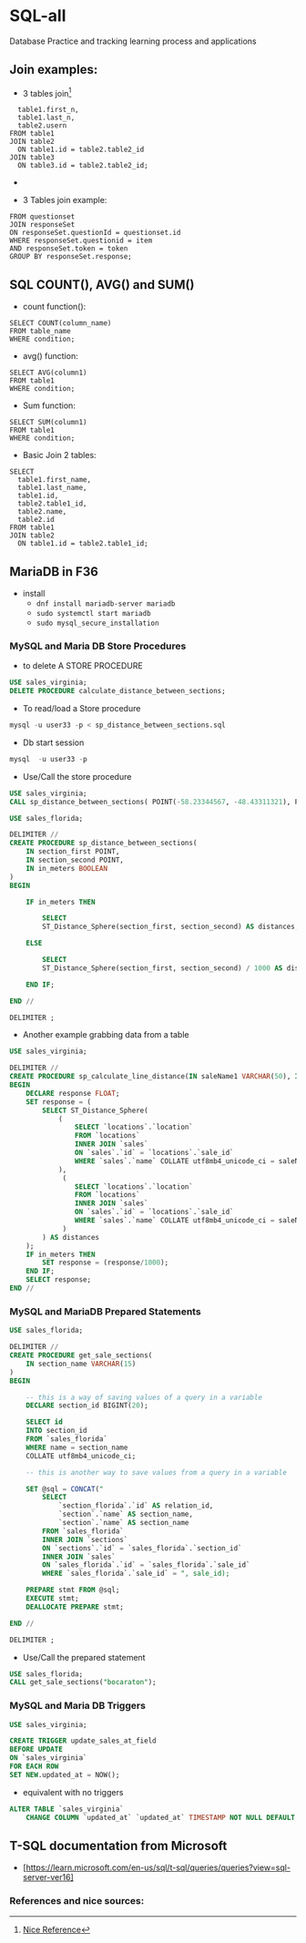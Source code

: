 # SQL-all
Database Practice and tracking learning process and applications

## Join examples:

- 3 tables join[^1]

```SELECT
  table1.first_n,
  table1.last_n,
  table2.usern
FROM table1
JOIN table2
  ON table1.id = table2.table2_id
JOIN table3
  ON table3.id = table2.table2_id;
  ```
- 


- 3 Tables join example:

```SELECT questionset.id, questionset.questionset_question, responseSet.response, count(responseSet.response),  responseSet.token
FROM questionset
JOIN responseSet
ON responseSet.questionId = questionset.id
WHERE responseSet.questionid = item
AND responseSet.token = token
GROUP BY responseSet.response;
```

## SQL COUNT(), AVG() and SUM()

- count function():

```
SELECT COUNT(column_name)
FROM table_name
WHERE condition;
```

- avg() function:
```
SELECT AVG(column1)
FROM table1
WHERE condition;
```

- Sum function:
```
SELECT SUM(column1)
FROM table1
WHERE condition;
```


- Basic Join 2 tables:
```
SELECT
  table1.first_name,
  table1.last_name,
  table1.id,
  table2.table1_id,
  table2.name,
  table2.id
FROM table1
JOIN table2
  ON table1.id = table2.table1_id;
 ```


## MariaDB in F36

- install
  - `dnf install mariadb-server mariadb`
  - `sudo systemctl start mariadb`
  - `sudo mysql_secure_installation`


### MySQL and Maria DB Store Procedures

- to delete A STORE PROCEDURE
```sql
USE sales_virginia;
DELETE PROCEDURE calculate_distance_between_sections;
```

- To read/load a Store procedure
```SQL
mysql -u user33 -p < sp_distance_between_sections.sql
```

- Db start session
```SQL
mysql  -u user33 -p
```

- Use/Call the store procedure
```SQL
USE sales_virginia;
CALL sp_distance_between_sections( POINT(-58.23344567, -48.43311321), POINT(-98.54466767, -78.87766765), false);
```

```SQL
USE sales_florida;

DELIMITER //
CREATE PROCEDURE sp_distance_between_sections(
    IN section_first POINT,
    IN section_second POINT,
    IN in_meters BOOLEAN
)
BEGIN

    IF in_meters THEN

        SELECT
        ST_Distance_Sphere(section_first, section_second) AS distances;

    ELSE

        SELECT
        ST_Distance_Sphere(section_first, section_second) / 1000 AS distances;

    END IF;

END //

DELIMITER ;
```

- Another example grabbing data from a table

```sql
USE sales_virginia;

DELIMITER //
CREATE PROCEDURE sp_calculate_line_distance(IN saleName1 VARCHAR(50), IN saleName2 VARCHAR(50), IN in_meters BOOLEAN)
BEGIN
    DECLARE response FLOAT;
    SET response = (
        SELECT ST_Distance_Sphere(
            (
                SELECT `locations`.`location`
                FROM `locations`
                INNER JOIN `sales`
                ON `sales`.`id` = `locations`.`sale_id`
                WHERE `sales`.`name` COLLATE utf8mb4_unicode_ci = saleName1
            ),
             (
                SELECT `locations`.`location`
                FROM `locations`
                INNER JOIN `sales`
                ON `sales`.`id` = `locations`.`sale_id`
                WHERE `sales`.`name` COLLATE utf8mb4_unicode_ci = saleName2
             )
        ) AS distances
    );
    IF in_meters THEN
        SET response = (response/1000);
    END IF;
    SELECT response;
END //
```

### MySQL and MariaDB Prepared Statements


```SQL
USE sales_florida;

DELIMITER //
CREATE PROCEDURE get_sale_sections(
    IN section_name VARCHAR(15)
)
BEGIN

	-- this is a way of saving values of a query in a variable
    DECLARE section_id BIGINT(20);

    SELECT id
    INTO section_id
    FROM `sales_florida`
    WHERE name = section_name
    COLLATE utf8mb4_unicode_ci;

	-- this is another way to save values from a query in a variable

    SET @sql = CONCAT("
        SELECT
            `section_florida`.`id` AS relation_id,
            `section`.`name` AS section_name,
            `section`.`name` AS section_name
        FROM `sales_florida`
        INNER JOIN `sections`
        ON `sections`.`id` = `sales_florida`.`section_id`
        INNER JOIN `sales`
        ON `sales_florida`.`id` = `sales_florida`.`sale_id`
        WHERE `sales_florida`.`sale_id` = ", sale_id);

    PREPARE stmt FROM @sql;
    EXECUTE stmt;
    DEALLOCATE PREPARE stmt;

END //

DELIMITER ;
```

- Use/Call the prepared statement
```SQL
USE sales_florida;
CALL get_sale_sections("bocaraton");
```

### MySQL and Maria DB Triggers

```SQL
USE sales_virginia;

CREATE TRIGGER update_sales_at_field
BEFORE UPDATE
ON `sales_virginia`
FOR EACH ROW
SET NEW.updated_at = NOW();
```

- equivalent with no triggers

```SQL
ALTER TABLE `sales_virginia`
	CHANGE COLUMN `updated_at` `updated_at` TIMESTAMP NOT NULL DEFAULT CURRENT_TIMESTAMP ON UPDATE CURRENT_TIMESTAMP AFTER `created_at`;
```

## T-SQL documentation from Microsoft

- [https://learn.microsoft.com/en-us/sql/t-sql/queries/queries?view=sql-server-ver16]



### References and nice sources:
[^1]: [Nice Reference](https://learnsql.com/blog/how-to-join-3-tables-or-more-in-sql)